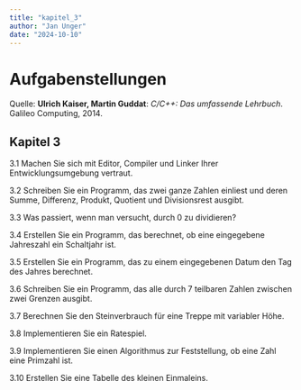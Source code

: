 ```yaml
---
title: "kapitel_3"
author: "Jan Unger"
date: "2024-10-10"
---
```


# Aufgabenstellungen

Quelle: **Ulrich Kaiser, Martin Guddat**: *C/C++: Das umfassende Lehrbuch*. Galileo Computing, 2014.

## Kapitel 3

3.1 Machen Sie sich mit Editor, Compiler und Linker Ihrer Entwicklungsumgebung vertraut.

3.2 Schreiben Sie ein Programm, das zwei ganze Zahlen einliest und deren Summe, Differenz, Produkt, Quotient und Divisionsrest ausgibt.

3.3 Was passiert, wenn man versucht, durch 0 zu dividieren?

3.4 Erstellen Sie ein Programm, das berechnet, ob eine eingegebene Jahreszahl ein Schaltjahr ist.

3.5 Erstellen Sie ein Programm, das zu einem eingegebenen Datum den Tag des Jahres berechnet.

3.6 Schreiben Sie ein Programm, das alle durch 7 teilbaren Zahlen zwischen zwei Grenzen ausgibt.

3.7 Berechnen Sie den Steinverbrauch für eine Treppe mit variabler Höhe.

3.8 Implementieren Sie ein Ratespiel.

3.9 Implementieren Sie einen Algorithmus zur Feststellung, ob eine Zahl eine Primzahl ist.

3.10 Erstellen Sie eine Tabelle des kleinen Einmaleins.

